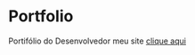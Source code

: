 # Portfolio
Portifólio do Desenvolvedor
meu site 
<a href="https://enidiia.github.io/Portfolio/">clique aqui</a>
